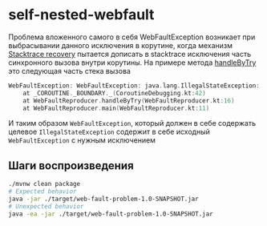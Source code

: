 # self-nested-webfault

Проблема вложенного самого в себя WebFaultException возникает при выбрасывании данного исключения в корутине, когда механизм [Stacktrace recovery](https://github.com/Kotlin/kotlinx.coroutines/blob/master/docs/topics/debugging.md#stacktrace-recovery) пытается дописать в stacktrace исключения часть синхронного вызова внутри корутины. 
На примере метода [handleByTry]([WebFaultReproducer.kt](src/main/kotlin/WebFaultReproducer.kt)) это следующая часть стека вызова

```kotlin
WebFaultException: WebFaultException: java.lang.IllegalStateException: error
    at _COROUTINE._BOUNDARY._(CoroutineDebugging.kt:42)
    at WebFaultReproducer.handleByTry(WebFaultReproducer.kt:16)
    at WebFaultReproducer.main(WebFaultReproducer.kt:11)
```
И таким образом `WebFaultException`, который должен в себе содержать целевое `IllegalStateException` содержит в себе исходный `WebFaultException` с нужным исключением

## Шаги воспроизведения
```bash
./mvnw clean package
# Expected behavior
java -jar ./target/web-fault-problem-1.0-SNAPSHOT.jar
# Unexpected behavior
java -ea -jar ./target/web-fault-problem-1.0-SNAPSHOT.jar
```

